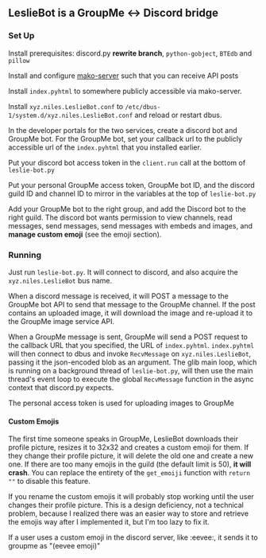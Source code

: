 ## LeslieBot is a GroupMe ↔ Discord bridge

### Set Up

Install prerequisites: discord.py **rewrite branch**, `python-gobject`, `BTEdb` and `pillow`

Install and configure [mako-server](https://github.com/nilesr/mako-server) such that you can receive API posts

Install `index.pyhtml` to somewhere publicly accessible via mako-server.

Install `xyz.niles.LeslieBot.conf` to `/etc/dbus-1/system.d/xyz.niles.LeslieBot.conf` and reload or restart dbus.

In the developer portals for the two services, create a discord bot and GroupMe bot. For the GroupMe bot, set your callback url to the publicly accessible url of the `index.pyhtml` that you installed earlier.

Put your discord bot access token in the `client.run` call at the bottom of `leslie-bot.py`

Put your personal GroupMe access token, GroupMe bot ID, and the discord guild ID and channel ID to mirror in the variables at the top of `leslie-bot.py`

Add your GroupMe bot to the right group, and add the Discord bot to the right guild. The discord bot wants permission to view channels, read messages, send messages, send messages with embeds and images, and **manage custom emoji** (see the emoji section).

### Running

Just run `leslie-bot.py`. It will connect to discord, and also acquire the `xyz.niles.LeslieBot` bus name.

When a discord message is received, it will POST a message to the GroupMe bot API to send that message to the GroupMe channel. If the post contains an uploaded image, it will download the image and re-upload it to the GroupMe image service API.

When a GroupMe message is sent, GroupMe will send a POST request to the callback URL that you specified, the URL of `index.pyhtml`. `index.pyhtml` will then connect to dbus and invoke `RecvMessage` on `xyz.niles.LeslieBot`, passing it the json-encoded blob as an argument. The glib main loop, which is running on a background thread of `leslie-bot.py`, will then use the main thread's event loop to execute the global `RecvMessage` function in the async context that discord.py expects.

The personal access token is used for uploading images to GroupMe

#### Custom Emojis

The first time someone speaks in GroupMe, LeslieBot downloads their profile picture, resizes it to 32x32 and creates a custom emoji for them. If they change their profile picture, it will delete the old one and create a new one. If there are too many emojis in the guild (the default limit is 50), **it will crash**. You can replace the entirety of the `get_emoiji` function with `return ""` to disable this feature. 

If you rename the custom emojis it will probably stop working until the user changes their profile picture. This is a design deficiency, not a technical problem, because I realized there was an easier way to store and retrieve the emojis way after I implemented it, but I'm too lazy to fix it.

If a user uses a custom emoji in the discord server, like :eevee:, it sends it to groupme as "(eevee emoji)"
